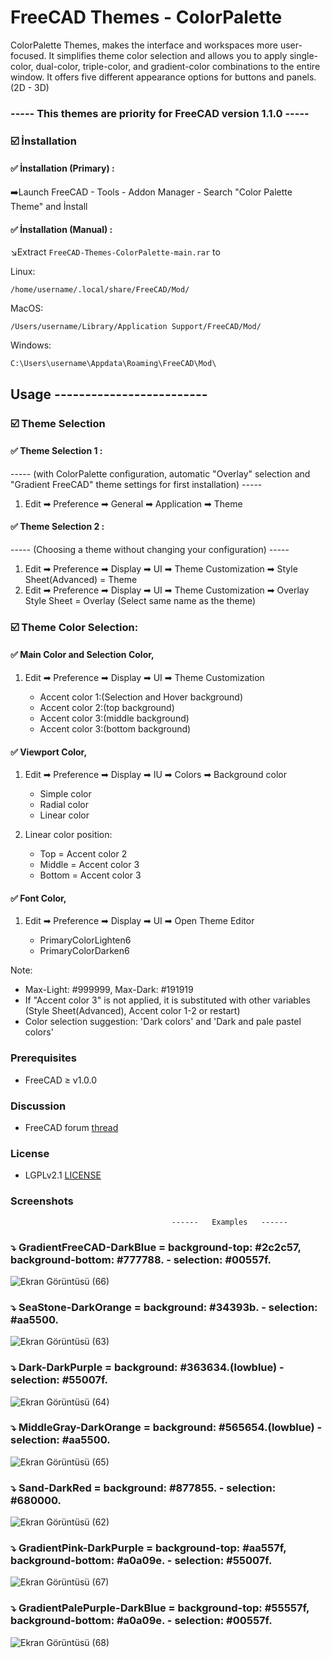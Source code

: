 # FreeCAD Themes - ColorPalette
ColorPalette Themes, makes the interface and workspaces more user-focused. It simplifies theme color selection and allows you to apply single-color, dual-color, triple-color, and gradient-color combinations to the entire window.
It offers five different appearance options for buttons and panels. (2D - 3D)

### ----- This themes are priority for FreeCAD version 1.1.0 -----

### ☑️ İnstallation

#### ✅ İnstallation (Primary) :
   ➡️Launch FreeCAD - Tools - Addon Manager - Search "Color Palette Theme" and İnstall

#### ✅ İnstallation (Manual) :

   ↘️Extract `FreeCAD-Themes-ColorPalette-main.rar` to
  
 Linux:
   ```
/home/username/.local/share/FreeCAD/Mod/
   ```
 MacOS:
  ```
/Users/username/Library/Application Support/FreeCAD/Mod/
   ```
 Windows:
  ```
 C:\Users\username\Appdata\Roaming\FreeCAD\Mod\
   ```
 ## Usage -------------------------

### ☑️ Theme Selection

#### ✅ Theme Selection 1 :
----- (with ColorPalette configuration, automatic "Overlay" selection and "Gradient FreeCAD" theme settings for first installation) -----
1. Edit ➡ Preference ➡ General ➡ Application ➡ Theme


#### ✅ Theme Selection 2 :
----- (Choosing a theme without changing your configuration) -----
1. Edit ➡ Preference ➡ Display ➡ UI ➡ Theme Customization ➡ Style Sheet(Advanced) = Theme
2. Edit ➡ Preference ➡ Display ➡ UI ➡ Theme Customization ➡ Overlay Style Sheet = Overlay (Select same name as the theme)


### ☑️ Theme Color Selection:  
#### ✅ Main Color and Selection Color,
1. Edit ➡ Preference ➡ Display ➡ UI ➡ Theme Customization


   - Accent color 1:(Selection and Hover background)  
   - Accent color 2:(top background)  
   - Accent color 3:(middle background)  
   - Accent color 3:(bottom background)
   
#### ✅ Viewport Color,
1. Edit ➡ Preference ➡ Display ➡ IU ➡ Colors ➡ Background color

   - Simple color  
   - Radial color  
   - Linear color
   
2. Linear color position:


   - Top    = Accent color 2  
   - Middle = Accent color 3  
   - Bottom = Accent color 3
   
#### ✅ Font Color,
   1. Edit ➡ Preference ➡ Display ➡ UI ➡ Open Theme Editor

       - PrimaryColorLighten6   
       - PrimaryColorDarken6



  
Note: 
   - Max-Light: #999999, Max-Dark: #191919
   - If "Accent color 3" is not applied, it is substituted with other variables (Style Sheet(Advanced), Accent color 1-2 or restart)
   - Color selection suggestion: 'Dark colors' and 'Dark and pale pastel colors'
### Prerequisites
* FreeCAD ≥ v1.0.0

### Discussion
* FreeCAD forum [thread](https://forum.freecad.org/viewtopic.php?t=93274)

### License
* LGPLv2.1 [LICENSE](LICENSE) 

### Screenshots
                                        ------   Examples   ------

### ⤵️ GradientFreeCAD-DarkBlue =  background-top: #2c2c57, background-bottom: #777788. - selection: #00557f.

![Ekran Görüntüsü (66)](https://github.com/user-attachments/assets/1b591f9c-2b0a-4df5-bcce-3898df0e7232)



### ⤵️ SeaStone-DarkOrange =  background: #34393b. - selection: #aa5500.

![Ekran Görüntüsü (63)](https://github.com/user-attachments/assets/a377078a-d945-4312-9801-627e2b687168)



### ⤵️ Dark-DarkPurple =  background: #363634.(lowblue) - selection: #55007f.

![Ekran Görüntüsü (64)](https://github.com/user-attachments/assets/a89d4c86-0baf-43a9-b254-e89c18c99587)



### ⤵️ MiddleGray-DarkOrange =  background: #565654.(lowblue) - selection: #aa5500.

![Ekran Görüntüsü (65)](https://github.com/user-attachments/assets/d76cf028-aee4-4c34-b901-5049f26754e6)



### ⤵️ Sand-DarkRed =  background: #877855. - selection: #680000.

![Ekran Görüntüsü (62)](https://github.com/user-attachments/assets/71086e49-ecf8-4559-9313-e720ccaba54a)



### ⤵️ GradientPink-DarkPurple =  background-top: #aa557f, background-bottom: #a0a09e. - selection: #55007f.

![Ekran Görüntüsü (67)](https://github.com/user-attachments/assets/7e28f295-d21d-42ad-9c9d-38fef67e8f8d)



### ⤵️ GradientPalePurple-DarkBlue =  background-top: #55557f, background-bottom: #a0a09e. - selection: #00557f.

![Ekran Görüntüsü (68)](https://github.com/user-attachments/assets/0e461c22-7def-444b-a87b-fd9e4ad21370)

















